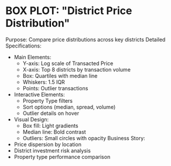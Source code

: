 # BOX PLOT: "District Price Distribution"
Purpose: Compare price distributions across key districts
Detailed Specifications:
- Main Elements:
  - Y-axis: Log scale of Transacted Price
  - X-axis: Top 8 districts by transaction volume
  - Box: Quartiles with median line
  - Whiskers: 1.5 IQR
  - Points: Outlier transactions
- Interactive Elements:
  - Property Type filters
  - Sort options (median, spread, volume)
  - Outlier details on hover
- Visual Design:
  - Box fill: Light gradients
  - Median line: Bold contrast
  - Outliers: Small circles with opacity
Business Story:
- Price dispersion by location
- District investment risk analysis
- Property type performance comparison
